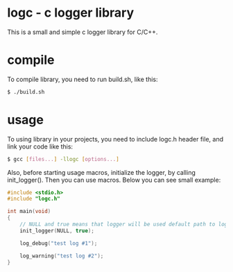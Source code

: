 # logc - c logger library

This is a small and simple c logger library for C/C++.

# compile

To compile library, you need to run build.sh, like this:

```sh
$ ./build.sh
```

# usage

To using library in your projects, you need to include logc.h header file, and link your code like this:

```sh
$ gcc [files...] -llogc [options...]
```

Also, before starting usage macros, initialize the logger, by calling init_logger(). Then you can use macros. Below you can see small example:

```c
#include <stdio.h>
#include "logc.h"

int main(void)
{
	// NULL and true means that logger will be used default path to log file
	init_logger(NULL, true);

	log_debug("test log #1");

	log_warning("test log #2");
}
```
